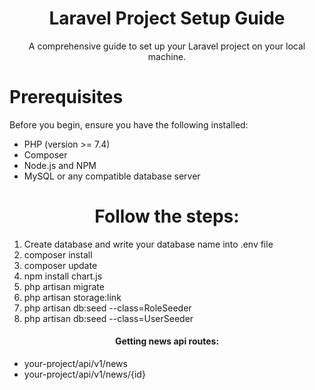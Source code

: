 <h1 align="center">Laravel Project Setup Guide</h1>
<p align="center">A comprehensive guide to set up your Laravel project on your local machine.</p>
<h1>Prerequisites</h1>
<p>Before you begin, ensure you have the following installed:</p>
<ul>
    <li>PHP (version >= 7.4)</li>
    <li>Composer</li>
    <li>Node.js and NPM</li>
    <li>MySQL or any compatible database server</li>
</ul>
<h1 align="center">Follow the steps:</h1>
<ol>
    <li>Create database and write your database name into .env file</li>
    <li>composer install</li>
    <li>composer update</li>
    <li>npm install chart.js</li>
    <li>php artisan migrate</li>
    <li>php artisan storage:link</li>
    <li>php artisan db:seed --class=RoleSeeder</li>
    <li>php artisan db:seed --class=UserSeeder</li>
</ol>
<h4 align="center">Getting news api routes:</h4>
<ul>
    <li>your-project/api/v1/news</li>
    <li>your-project/api/v1/news/{id}</li>
</ul>
